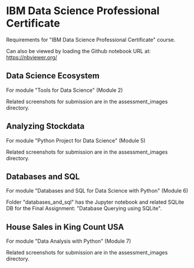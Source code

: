 # IBM Data Science Professional Certificate

Requirements for "IBM Data Science Professional Certificate" course.

Can also be viewed by loading the Github notebook URL at: https://nbviewer.org/

## Data Science Ecosystem

For module "Tools for Data Science" (Module 2)

Related screenshots for submission are in the assessment_images directory.

## Analyzing Stockdata

For module "Python Project for Data Science" (Module 5)

Related screenshots for submission are in the assessment_images directory.

## Databases and SQL

For module "Databases and SQL for Data Science with Python" (Module 6)

Folder "databases_and_sql" has the Jupyter notebook and related SQLite DB for 
the Final Assignment: "Database Querying using SQLite".

## House Sales in King Count USA

For module "Data Analysis with Python" (Module 7)

Related screenshots for submission are in the assessment_images directory.
